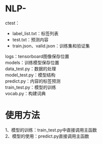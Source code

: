 # NLP-
ctest：
* label_list.txt：标签列表  
* test.txt：预测内容  
* train.json、valid.json：训练集和验证集  

logs：tensorboard图像保存位置  
models：训练模型保存位置  
data_test.py：数据的处理  
model_test.py：模型结构  
predict.py：内容的标签预测  
train_test.py：模型的训练  
vocab.py：构建词典


 # 使用方法
1、模型的训练：train_test.py中直接调用主函数  
2、模型的使用：predict.py直接调用主函数
